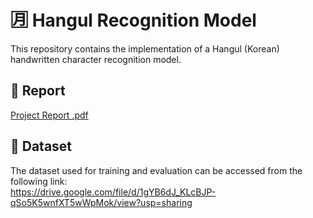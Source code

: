 # 🈷 Hangul Recognition Model

This repository contains the implementation of a Hangul (Korean) handwritten character recognition model.

## 📄 Report

[Project Report .pdf](https://github.com/user-attachments/files/21463379/Project.Report.pdf)

## 📂 Dataset

The dataset used for training and evaluation can be accessed from the following link:  
https://drive.google.com/file/d/1gYB6dJ_KLcBJP-qSo5K5wnfXT5wWpMok/view?usp=sharing
